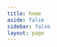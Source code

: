 ```yaml
---
title: home
aside: false
sidebar: false
layout: page
---
```

<script setup>
import BlogContainer from "../../.vitepress/theme/components/page/BlogContainer.vue";
import { useData } from "vitepress";
const { theme } = useData();
const posts = theme.value.posts.slice(0,10)
</script>
<BlogContainer :posts="posts" :pageCurrent="1" :pagesNum="1" />
